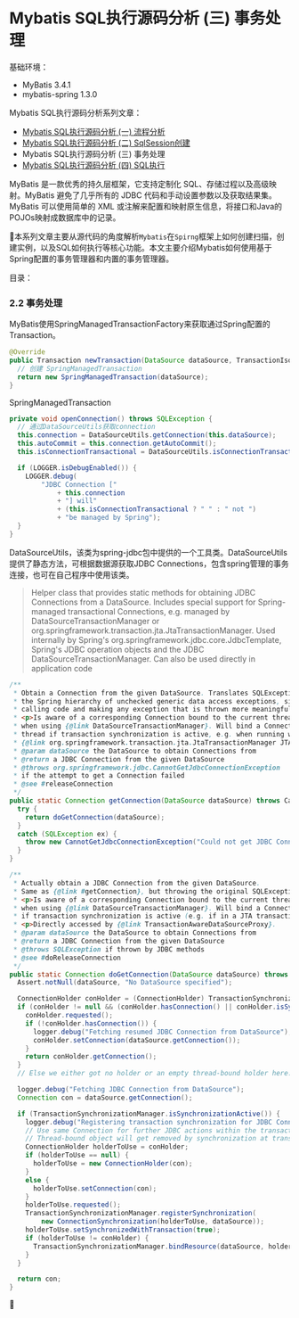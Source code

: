 # Mybatis SQL执行源码分析 (三) 事务处理

基础环境：
* MyBatis 3.4.1
* mybatis-spring 1.3.0

Mybatis SQL执行源码分析系列文章：
* [Mybatis SQL执行源码分析 (一) 流程分析](./mybatis-sourcecode.md)
* [Mybatis SQL执行源码分析 (二) SqlSession创建](./mybatis-sourcecode-1.md)
* Mybatis SQL执行源码分析 (三) 事务处理
* [Mybatis SQL执行源码分析 (四) SQL执行](./mybatis-sourcecode-3.md)

MyBatis 是一款优秀的持久层框架，它支持定制化 SQL、存储过程以及高级映射。MyBatis 避免了几乎所有的 JDBC 代码和手动设置参数以及获取结果集。MyBatis 可以使用简单的 XML 或注解来配置和映射原生信息，将接口和Java的POJOs映射成数据库中的记录。

本系列文章主要从源代码的角度解析`Mybatis`在`Spirng`框架上如何创建扫描，创建实例，以及SQL如何执行等核心功能。本文主要介绍Mybatis如何使用基于Spring配置的事务管理器和内置的事务管理器。

目录：

### 2.2 事务处理
MyBatis使用SpringManagedTransactionFactory来获取通过Spring配置的Transaction。
```java
@Override
public Transaction newTransaction(DataSource dataSource, TransactionIsolationLevel level, boolean autoCommit) {
  // 创建 SpringManagedTransaction
  return new SpringManagedTransaction(dataSource);
}
```

SpringManagedTransaction
```java
private void openConnection() throws SQLException {
  // 通过DataSourceUtils获取connection
  this.connection = DataSourceUtils.getConnection(this.dataSource);
  this.autoCommit = this.connection.getAutoCommit();
  this.isConnectionTransactional = DataSourceUtils.isConnectionTransactional(this.connection, this.dataSource);

  if (LOGGER.isDebugEnabled()) {
    LOGGER.debug(
        "JDBC Connection ["
            + this.connection
            + "] will"
            + (this.isConnectionTransactional ? " " : " not ")
            + "be managed by Spring");
  }
}
```

DataSourceUtils，该类为spring-jdbc包中提供的一个工具类。DataSourceUtils提供了静态方法，可根据数据源获取JDBC Connections，包含spring管理的事务连接，也可在自己程序中使用该类。

> Helper class that provides static methods for obtaining JDBC Connections from a DataSource. Includes special support for Spring-managed transactional Connections, e.g. managed by DataSourceTransactionManager or org.springframework.transaction.jta.JtaTransactionManager.
Used internally by Spring's org.springframework.jdbc.core.JdbcTemplate, Spring's JDBC operation objects and the JDBC DataSourceTransactionManager. Can also be used directly in application code
```java
/**
 * Obtain a Connection from the given DataSource. Translates SQLExceptions into
 * the Spring hierarchy of unchecked generic data access exceptions, simplifying
 * calling code and making any exception that is thrown more meaningful.
 * <p>Is aware of a corresponding Connection bound to the current thread, for example
 * when using {@link DataSourceTransactionManager}. Will bind a Connection to the
 * thread if transaction synchronization is active, e.g. when running within a
 * {@link org.springframework.transaction.jta.JtaTransactionManager JTA} transaction).
 * @param dataSource the DataSource to obtain Connections from
 * @return a JDBC Connection from the given DataSource
 * @throws org.springframework.jdbc.CannotGetJdbcConnectionException
 * if the attempt to get a Connection failed
 * @see #releaseConnection
 */
public static Connection getConnection(DataSource dataSource) throws CannotGetJdbcConnectionException {
  try {
    return doGetConnection(dataSource);
  }
  catch (SQLException ex) {
    throw new CannotGetJdbcConnectionException("Could not get JDBC Connection", ex);
  }
}

/**
 * Actually obtain a JDBC Connection from the given DataSource.
 * Same as {@link #getConnection}, but throwing the original SQLException.
 * <p>Is aware of a corresponding Connection bound to the current thread, for example
 * when using {@link DataSourceTransactionManager}. Will bind a Connection to the thread
 * if transaction synchronization is active (e.g. if in a JTA transaction).
 * <p>Directly accessed by {@link TransactionAwareDataSourceProxy}.
 * @param dataSource the DataSource to obtain Connections from
 * @return a JDBC Connection from the given DataSource
 * @throws SQLException if thrown by JDBC methods
 * @see #doReleaseConnection
 */
public static Connection doGetConnection(DataSource dataSource) throws SQLException {
  Assert.notNull(dataSource, "No DataSource specified");

  ConnectionHolder conHolder = (ConnectionHolder) TransactionSynchronizationManager.getResource(dataSource);
  if (conHolder != null && (conHolder.hasConnection() || conHolder.isSynchronizedWithTransaction())) {
    conHolder.requested();
    if (!conHolder.hasConnection()) {
      logger.debug("Fetching resumed JDBC Connection from DataSource");
      conHolder.setConnection(dataSource.getConnection());
    }
    return conHolder.getConnection();
  }
  // Else we either got no holder or an empty thread-bound holder here.

  logger.debug("Fetching JDBC Connection from DataSource");
  Connection con = dataSource.getConnection();

  if (TransactionSynchronizationManager.isSynchronizationActive()) {
    logger.debug("Registering transaction synchronization for JDBC Connection");
    // Use same Connection for further JDBC actions within the transaction.
    // Thread-bound object will get removed by synchronization at transaction completion.
    ConnectionHolder holderToUse = conHolder;
    if (holderToUse == null) {
      holderToUse = new ConnectionHolder(con);
    }
    else {
      holderToUse.setConnection(con);
    }
    holderToUse.requested();
    TransactionSynchronizationManager.registerSynchronization(
        new ConnectionSynchronization(holderToUse, dataSource));
    holderToUse.setSynchronizedWithTransaction(true);
    if (holderToUse != conHolder) {
      TransactionSynchronizationManager.bindResource(dataSource, holderToUse);
    }
  }

  return con;
}
```


